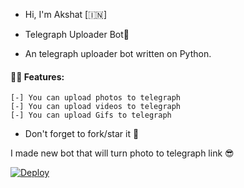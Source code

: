 - Hi, I'm Akshat [🇮🇳]

- Telegraph Uploader Bot📌
- An telegraph uploader bot written on Python.

#### 👨‍💻 Features: 
```
[-] You can upload photos to telegraph
[-] You can upload videos to telegraph
[-] You can upload Gifs to telegraph
```
-  Don't forget to fork/star it 🌟

I made new bot that will turn photo to telegraph link 😎

[![Deploy](https://www.herokucdn.com/deploy/button.svg)](https://heroku.com/deploy?template=https://github.com/akshat7678/Arjv3n-TeleGraphUploder)

